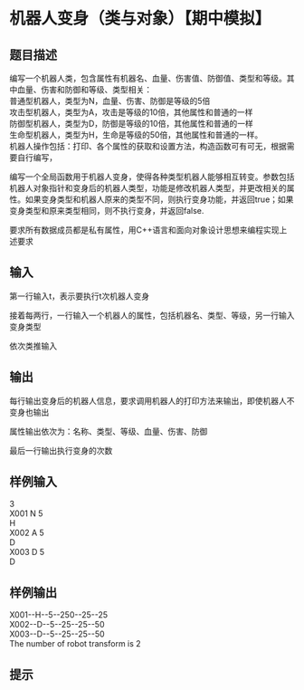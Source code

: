 # 机器人变身（类与对象）【期中模拟】  
  
## 题目描述  
编写一个机器人类，包含属性有机器名、血量、伤害值、防御值、类型和等级。其中血量、伤害和防御和等级、类型相关：  
普通型机器人，类型为N，血量、伤害、防御是等级的5倍  
攻击型机器人，类型为A，攻击是等级的10倍，其他属性和普通的一样  
防御型机器人，类型为D，防御是等级的10倍，其他属性和普通的一样  
生命型机器人，类型为H，生命是等级的50倍，其他属性和普通的一样。  
机器人操作包括：打印、各个属性的获取和设置方法，构造函数可有可无，根据需要自行编写，  
  
编写一个全局函数用于机器人变身，使得各种类型机器人能够相互转变。参数包括机器人对象指针和变身后的机器人类型，功能是修改机器人类型，并更改相关的属性。如果变身类型和机器人原来的类型不同，则执行变身功能，并返回true；如果变身类型和原来类型相同，则不执行变身，并返回false.  
  
要求所有数据成员都是私有属性，用C++语言和面向对象设计思想来编程实现上述要求  
  
## 输入  
第一行输入t，表示要执行t次机器人变身  
  
接着每两行，一行输入一个机器人的属性，包括机器名、类型、等级，另一行输入变身类型  
  
依次类推输入  
  
## 输出  
每行输出变身后的机器人信息，要求调用机器人的打印方法来输出，即使机器人不变身也输出  
  
属性输出依次为：名称、类型、等级、血量、伤害、防御  
  
最后一行输出执行变身的次数  
  
## 样例输入  
3  
X001 N 5  
H  
X002 A 5  
D  
X003 D 5  
D  
## 样例输出  
X001--H--5--250--25--25  
X002--D--5--25--25--50  
X003--D--5--25--25--50  
The number of robot transform is 2  
## 提示  
  
